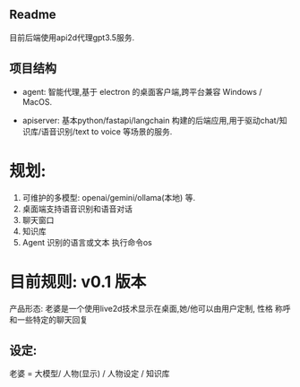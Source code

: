 ## Readme
目前后端使用api2d代理gpt3.5服务.


## 项目结构
* agent: 智能代理,基于 electron 的桌面客户端,跨平台兼容 Windows / MacOS.

* apiserver: 基本python/fastapi/langchain 构建的后端应用,用于驱动chat/知识库/语音识别/text to voice 等场景的服务.

# 规划:
1. 可维护的多模型: openai/gemini/ollama(本地) 等.
2. 桌面端支持语音识别和语音对话
3. 聊天窗口
4. 知识库
5. Agent 识别的语言或文本 执行命令os



# 目前规则: v0.1 版本
产品形态: 老婆是一个使用live2d技术显示在桌面,她/他可以由用户定制, 性格 称呼 和一些特定的聊天回复

## 设定:
老婆 =  大模型/ 人物(显示) / 人物设定 / 知识库